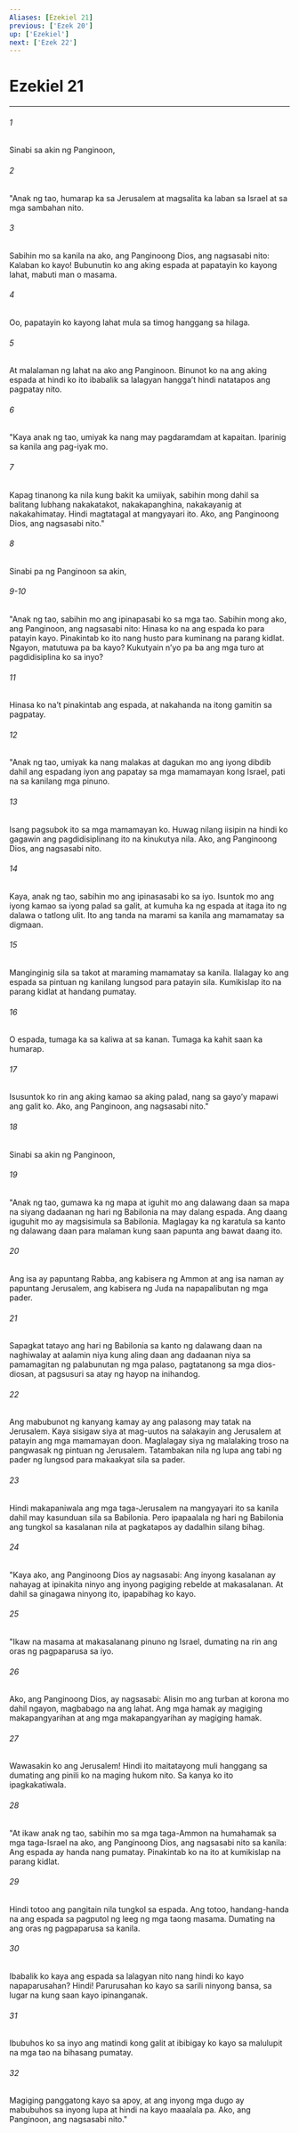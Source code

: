 ```yaml
---
Aliases: [Ezekiel 21]
previous: ['Ezek 20']
up: ['Ezekiel']
next: ['Ezek 22']
---
```

# Ezekiel 21

***

###### 1
Sinabi sa akin ng Panginoon, 

###### 2
"Anak ng tao, humarap ka sa Jerusalem at magsalita ka laban sa Israel at sa mga sambahan nito. 

###### 3
Sabihin mo sa kanila na ako, ang Panginoong Dios, ang nagsasabi nito: Kalaban ko kayo! Bubunutin ko ang aking espada at papatayin ko kayong lahat, mabuti man o masama. 

###### 4
Oo, papatayin ko kayong lahat mula sa timog hanggang sa hilaga. 

###### 5
At malalaman ng lahat na ako ang Panginoon. Binunot ko na ang aking espada at hindi ko ito ibabalik sa lalagyan hanggaʼt hindi natatapos ang pagpatay nito. 

###### 6
"Kaya anak ng tao, umiyak ka nang may pagdaramdam at kapaitan. Iparinig sa kanila ang pag-iyak mo. 

###### 7
Kapag tinanong ka nila kung bakit ka umiiyak, sabihin mong dahil sa balitang lubhang nakakatakot, nakakapanghina, nakakayanig at nakakahimatay. Hindi magtatagal at mangyayari ito. Ako, ang Panginoong Dios, ang nagsasabi nito." 

###### 8
Sinabi pa ng Panginoon sa akin,

###### 9-10
"Anak ng tao, sabihin mo ang ipinapasabi ko sa mga tao. Sabihin mong ako, ang Panginoon, ang nagsasabi nito: Hinasa ko na ang espada ko para patayin kayo. Pinakintab ko ito nang husto para kuminang na parang kidlat. Ngayon, matutuwa pa ba kayo? Kukutyain nʼyo pa ba ang mga turo at pagdidisiplina ko sa inyo? 

###### 11
Hinasa ko naʼt pinakintab ang espada, at nakahanda na itong gamitin sa pagpatay. 

###### 12
"Anak ng tao, umiyak ka nang malakas at dagukan mo ang iyong dibdib dahil ang espadang iyon ang papatay sa mga mamamayan kong Israel, pati na sa kanilang mga pinuno. 

###### 13
Isang pagsubok ito sa mga mamamayan ko. Huwag nilang iisipin na hindi ko gagawin ang pagdidisiplinang ito na kinukutya nila. Ako, ang Panginoong Dios, ang nagsasabi nito. 

###### 14
Kaya, anak ng tao, sabihin mo ang ipinasasabi ko sa iyo. Isuntok mo ang iyong kamao sa iyong palad sa galit, at kumuha ka ng espada at itaga ito ng dalawa o tatlong ulit. Ito ang tanda na marami sa kanila ang mamamatay sa digmaan. 

###### 15
Manginginig sila sa takot at maraming mamamatay sa kanila. Ilalagay ko ang espada sa pintuan ng kanilang lungsod para patayin sila. Kumikislap ito na parang kidlat at handang pumatay. 

###### 16
O espada, tumaga ka sa kaliwa at sa kanan. Tumaga ka kahit saan ka humarap. 

###### 17
Isusuntok ko rin ang aking kamao sa aking palad, nang sa gayoʼy mapawi ang galit ko. Ako, ang Panginoon, ang nagsasabi nito." 

###### 18
Sinabi sa akin ng Panginoon, 

###### 19
"Anak ng tao, gumawa ka ng mapa at iguhit mo ang dalawang daan sa mapa na siyang dadaanan ng hari ng Babilonia na may dalang espada. Ang daang iguguhit mo ay magsisimula sa Babilonia. Maglagay ka ng karatula sa kanto ng dalawang daan para malaman kung saan papunta ang bawat daang ito. 

###### 20
Ang isa ay papuntang Rabba, ang kabisera ng Ammon at ang isa naman ay papuntang Jerusalem, ang kabisera ng Juda na napapalibutan ng mga pader. 

###### 21
Sapagkat tatayo ang hari ng Babilonia sa kanto ng dalawang daan na naghiwalay at aalamin niya kung aling daan ang dadaanan niya sa pamamagitan ng palabunutan ng mga palaso, pagtatanong sa mga dios-diosan, at pagsusuri sa atay ng hayop na inihandog. 

###### 22
Ang mabubunot ng kanyang kamay ay ang palasong may tatak na Jerusalem. Kaya sisigaw siya at mag-uutos na salakayin ang Jerusalem at patayin ang mga mamamayan doon. Maglalagay siya ng malalaking troso na pangwasak ng pintuan ng Jerusalem. Tatambakan nila ng lupa ang tabi ng pader ng lungsod para makaakyat sila sa pader. 

###### 23
Hindi makapaniwala ang mga taga-Jerusalem na mangyayari ito sa kanila dahil may kasunduan sila sa Babilonia. Pero ipapaalala ng hari ng Babilonia ang tungkol sa kasalanan nila at pagkatapos ay dadalhin silang bihag. 

###### 24
"Kaya ako, ang Panginoong Dios ay nagsasabi: Ang inyong kasalanan ay nahayag at ipinakita ninyo ang inyong pagiging rebelde at makasalanan. At dahil sa ginagawa ninyong ito, ipapabihag ko kayo. 

###### 25
"Ikaw na masama at makasalanang pinuno ng Israel, dumating na rin ang oras ng pagpaparusa sa iyo. 

###### 26
Ako, ang Panginoong Dios, ay nagsasabi: Alisin mo ang turban at korona mo dahil ngayon, magbabago na ang lahat. Ang mga hamak ay magiging makapangyarihan at ang mga makapangyarihan ay magiging hamak. 

###### 27
Wawasakin ko ang Jerusalem! Hindi ito maitatayong muli hanggang sa dumating ang pinili ko na maging hukom nito. Sa kanya ko ito ipagkakatiwala. 

###### 28
"At ikaw anak ng tao, sabihin mo sa mga taga-Ammon na humahamak sa mga taga-Israel na ako, ang Panginoong Dios, ang nagsasabi nito sa kanila: Ang espada ay handa nang pumatay. Pinakintab ko na ito at kumikislap na parang kidlat. 

###### 29
Hindi totoo ang pangitain nila tungkol sa espada. Ang totoo, handang-handa na ang espada sa pagputol ng leeg ng mga taong masama. Dumating na ang oras ng pagpaparusa sa kanila. 

###### 30
Ibabalik ko kaya ang espada sa lalagyan nito nang hindi ko kayo napaparusahan? Hindi! Parurusahan ko kayo sa sarili ninyong bansa, sa lugar na kung saan kayo ipinanganak. 

###### 31
Ibubuhos ko sa inyo ang matindi kong galit at ibibigay ko kayo sa malulupit na mga tao na bihasang pumatay. 

###### 32
Magiging panggatong kayo sa apoy, at ang inyong mga dugo ay mabubuhos sa inyong lupa at hindi na kayo maaalala pa. Ako, ang Panginoon, ang nagsasabi nito."
